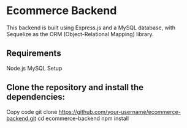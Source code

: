 # Ecommerce Backend
This backend is built using Express.js and a MySQL database, with Sequelize as the ORM (Object-Relational Mapping) library.

## Requirements
Node.js
MySQL
Setup
## Clone the repository and install the dependencies:
Copy code
git clone https://github.com/your-username/ecommerce-backend.git
cd ecommerce-backend
npm install
